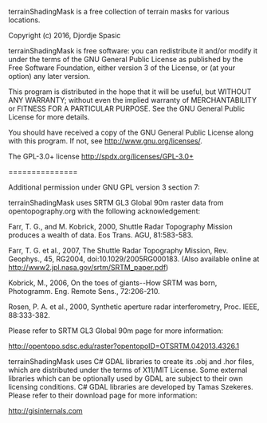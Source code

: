terrainShadingMask is a free collection of terrain masks for various locations.

Copyright (c) 2016, Djordje Spasic

terrainShadingMask is free software: you can redistribute it and/or modify
it under the terms of the GNU General Public License as published by
the Free Software Foundation, either version 3 of the License, or
(at your option) any later version.

This program is distributed in the hope that it will be useful,
but WITHOUT ANY WARRANTY; without even the implied warranty of
MERCHANTABILITY or FITNESS FOR A PARTICULAR PURPOSE. See the
GNU General Public License for more details.

You should have received a copy of the GNU General Public License
along with this program. If not, see <http://www.gnu.org/licenses/>.

The GPL-3.0+ license <http://spdx.org/licenses/GPL-3.0+>


===============

Additional permission under GNU GPL version 3 section 7:


terrainShadingMask uses SRTM GL3 Global 90m raster data from opentopography.org with the following acknowledgement:

Farr, T. G., and M. Kobrick, 2000, Shuttle Radar Topography Mission produces a wealth of data. Eos Trans. AGU, 81:583-583.

Farr, T. G. et al., 2007, The Shuttle Radar Topography Mission, Rev. Geophys., 45, RG2004, doi:10.1029/2005RG000183. (Also available online at http://www2.jpl.nasa.gov/srtm/SRTM_paper.pdf)

Kobrick, M., 2006, On the toes of giants--How SRTM was born, Photogramm. Eng. Remote Sens., 72:206-210.

Rosen, P. A. et al., 2000, Synthetic aperture radar interferometry, Proc. IEEE, 88:333-382.

Please refer to SRTM GL3 Global 90m page for more information:

http://opentopo.sdsc.edu/raster?opentopoID=OTSRTM.042013.4326.1



terrainShadingMask uses C# GDAL libraries to create its .obj and .hor files, which are distributed under the terms of X11/MIT License. Some external libraries which can be optionally used by GDAL are subject to their own licensing conditions. C# GDAL libraries are developed by Tamas Szekeres. Please refer to their download page for more information:

http://gisinternals.com
